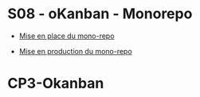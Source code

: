 # S08 - oKanban - Monorepo

- [Mise en place du mono-repo](./docs/cours/mise-en-place-monorepo.md)

- [Mise en production du mono-repo](./docs/cours/mise-en-prod.md)

# CP3-Okanban
